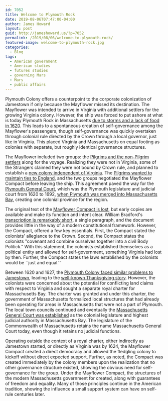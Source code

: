```yaml
---
id: 7052
title: Welcome to Plymouth Rock
date: 2019-08-06T07:47:00-04:00
author: James Howard
layout: post
guid: http://jameshoward.us/?p=7052
permalink: /2019/08/06/welcome-to-plymouth-rock/
featured-image: welcome-to-plymouth-rock.jpg
categories:
  - Blog
tags:
  - American government
  - American studies
  - futures studies
  - governing Mars
  - Mars
  - public affairs
---
```

Plymouth Colony offers a counterpoint to the corporate colonization
of Jamestown if only because the Mayflower missed its destination.
The Mayflower was intended to arrive in Virginia with additional
settlers for the growing Virginia colony. However, the ship was
forced to put ashore at what is today Plymouth Rock in Massachusetts
[due to storms and a lack of food in
1620](https://www.jstor.org/stable/214550). This leads to a spontaneous
creation of self-governance among the Mayflower's passengers, though
self-governance was quickly overtaken through colonial rule directed
by the Crown through a local governor, just like in Virginia. This
placed Virginia and Massachusetts on equal footing as colonies with
separate, but roughly identical governance structures.

The Mayflower included two groups: the [Pilgrims and the non-Pilgrim
settlers](https://www.jstor.org/stable/1923741) along for the voyage.
Realizing they were not in Virginia, some of the Strangers claimed
they were not bound by Crown rule, and planned to establish a [new
colony independent of Virginia](https://www.jstor.org/stable/364172).
The [Pilgrims wanted to maintain ties to
England](https://www.jstor.org/stable/366234), and the two groups
negotiated the Mayflower Compact before leaving the ship. This
agreement paved the way for the [Plymouth General
Court](http://www.inquiriesjournal.com/articles/327/william-bradford-the-puritan-ethic-the-mayflower-compact),
which was the Plymouth legislature and judicial court from 1620 to
1692, [when Plymouth was merged into Massachusetts
Bay](https://www.jstor.org/stable/25080920), creating one colonial
province for the region.

The original text of the [Mayflower Compact is
lost](https://ia802306.us.archive.org/0/items/mayflowercompact00bow/mayflowercompact00bow.pdf),
but early copies are available and make its function and intent
clear. William Bradford's [transcription is remarkably
short](https://books.google.com/books?id=eBxEAQAAMAAJ&ots=tt_0qOX0RO&pg=PA89#v=onepage&q&f=false),
a single paragraph, and the document provides little in the way of
a modern constitutional framework. However, the Compact, offered a
few key essentials. First, the Compact stated the colonists'
allegiance to the Crown. Second, the Compact states the colonists
"covenant and combine ourselves together into a civil Body Politick."
With this statement, the colonists established themselves as a
political entity and allowed for self-government, something Virginia
had lost by then. Further, the Compact states the laws established
by the colonists would be ``just and equal.''

Between 1620 and 1627, the [Plymouth Colony faced similar problems
to
Jamestown](http://www.sjsu.edu/people/ruma.chopra/courses/h170_M_F11/s2/Conflict_Pigs_NE.pdf),
leading to the [well-known Thanksgiving
story](https://www.jstor.org/stable/10.1525/gfc.2003.3.4.79).
However, the colonists were concerned about the potential for
conflicting land claims with respect to Virginia and sought a
separate royal charter for Massachusetts Bay. The charter was granted
and under this charter, the government of Massachusetts formalized
local structures that had already been operating for areas in
Massachusetts that were not a part of Plymouth. The local town
councils continued and eventually the [Massachusetts General Court
was established](https://muse.jhu.edu/article/422395) as the colonial
legislature and highest judicial authority in Massachusetts Bay.
The legislature of the Commonwealth of Massachusetts retains the
name Massachusetts General Court today, even though it retains no
judicial functions.

Operating outside the context of a royal charter, either indirectly
as Jamestown started, or directly as Virginia was by 1624, the
Mayflower Compact created a direct democracy and allowed the fledgling
colony to kickoff without direct expected support. Further, as
noted, the Compact was created immediately by the colony members
upon the realization that no other governance structure existed,
showing the obvious need for self-governance for the group. Under
the Mayflower Compact, the structures of the modern Massachusetts
government for created, along with guarantees of freedom and equality.
Many of those principles continue in the American tradition, showing
the influence a small support system can have on self-rule centuries
later.

